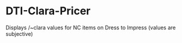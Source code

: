 # DTI-Clara-Pricer
Displays /~clara values for NC items on Dress to Impress (values are subjective)
